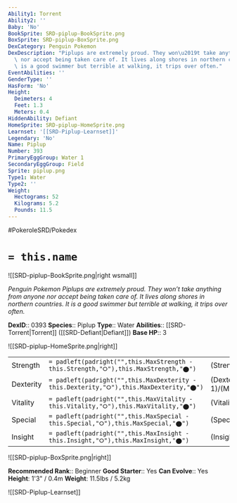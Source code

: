 ```yaml
---
Ability1: Torrent
Ability2: ''
Baby: 'No'
BookSprite: SRD-piplup-BookSprite.png
BoxSprite: SRD-piplup-BoxSprite.png
DexCategory: Penguin Pokemon
DexDescription: "Piplups are extremely proud. They won\u2019t take anything from anyone\
  \ nor accept being taken care of. It lives along shores in northern countries. It\
  \ is a good swimmer but terrible at walking, it trips over often."
EventAbilities: ''
GenderType: ''
HasForm: 'No'
Height:
  Deimeters: 4
  Feet: 1.3
  Meters: 0.4
HiddenAbility: Defiant
HomeSprite: SRD-piplup-HomeSprite.png
Learnset: '[[SRD-Piplup-Learnset]]'
Legendary: 'No'
Name: Piplup
Number: 393
PrimaryEggGroup: Water 1
SecondaryEggGroup: Field
Sprite: piplup.png
Type1: Water
Type2: ''
Weight:
  Hectograms: 52
  Kilograms: 5.2
  Pounds: 11.5
---
```


#PokeroleSRD/Pokedex

# `= this.name`

![[SRD-piplup-BookSprite.png|right wsmall]]

*Penguin Pokemon*
*Piplups are extremely proud. They won’t take anything from anyone nor accept being taken care of. It lives along shores in northern countries. It is a good swimmer but terrible at walking, it trips over often.*

**DexID**:: 0393
**Species**:: Piplup
**Type**:: Water
**Abilities**:: [[SRD-Torrent|Torrent]] ([[SRD-Defiant|Defiant]])
**Base HP**:: 3

![[SRD-piplup-HomeSprite.png|right]]

|           |                                                                                        |                                          |
| --------- | -------------------------------------------------------------------------------------- | ---------------------------------------- |
| Strength  | `= padleft(padright("",this.MaxStrength - this.Strength,"⭘"),this.MaxStrength,"⬤")`    | (Strength::2)/(MaxStrength::4)   |
| Dexterity | `= padleft(padright("",this.MaxDexterity - this.Dexterity,"⭘"),this.MaxDexterity,"⬤")` | (Dexterity:: 1)/(MaxDexterity::3) |
| Vitality  | `= padleft(padright("",this.MaxVitality - this.Vitality,"⭘"),this.MaxVitality,"⬤")`    | (Vitality::2)/(MaxVitality::4)   |
| Special   | `= padleft(padright("",this.MaxSpecial - this.Special,"⭘"),this.MaxSpecial,"⬤")`       | (Special::2)/(MaxSpecial::4)     |
| Insight   | `= padleft(padright("",this.MaxInsight - this.Insight,"⭘"),this.MaxInsight,"⬤")`       | (Insight::2)/(MaxInsight::4)     |

![[SRD-piplup-BoxSprite.png|right]]

**Recommended Rank**:: Beginner
**Good Starter**:: Yes
**Can Evolve**:: Yes
**Height**: 1'3" / 0.4m
**Weight**: 11.5lbs / 5.2kg

![[SRD-Piplup-Learnset]]